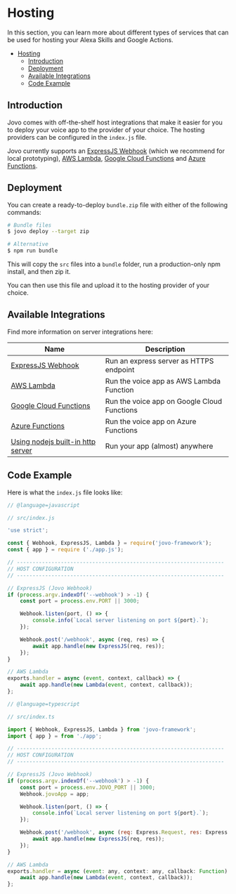 # Hosting

In this section, you can learn more about different types of services that can be used for hosting your Alexa Skills and Google Actions.

- [Hosting](#Hosting)
  - [Introduction](#Introduction)
  - [Deployment](#Deployment)
  - [Available Integrations](#Available-Integrations)
  - [Code Example](#Code-Example)


## Introduction

Jovo comes with off-the-shelf host integrations that make it easier for you to deploy your voice app to the provider of your choice. The hosting providers can be configured in the `index.js` file.

Jovo currently supports an [ExpressJS Webhook](./express-js.md './hosting/express-js') (which we recommend for local prototyping), [AWS Lambda](./aws-lambda.md './hosting/aws-lambda'), [Google Cloud Functions](./google-cloud-functions.md './hosting/google-cloud-functions') and [Azure Functions](./azure-functions.md './hosting/azure-functions'). 

## Deployment

You can create a ready-to-deploy `bundle.zip` file with either of the following commands:

```sh
# Bundle files
$ jovo deploy --target zip

# Alternative
$ npm run bundle
```

This will copy the `src` files into a `bundle` folder, run a production-only npm install, and then zip it.

You can then use this file and upload it to the hosting provider of your choice.


## Available Integrations

Find more information on server integrations here:

| Name                                                                                     | Description                                 |
| ---------------------------------------------------------------------------------------- | ------------------------------------------- |
| [ExpressJS Webhook](./express-js.md './hosting/express-js')                              | Run an express server as HTTPS endpoint     |
| [AWS Lambda](./aws-lambda.md './hosting/aws-lambda')                                     | Run the voice app as AWS Lambda Function    |
| [Google Cloud Functions](./google-cloud-functions.md './hosting/google-cloud-functions') | Run the voice app on Google Cloud Functions |
| [Azure Functions](./azure-functions.md './hosting/azure-functions')                      | Run the voice app on Azure Functions        |
| [Using nodejs built-in http server](./http-host.md './hosting/http-host')                | Run your app (almost) anywhere              |

## Code Example

Here is what the `index.js` file looks like:

```javascript
// @language=javascript

// src/index.js

'use strict';

const { Webhook, ExpressJS, Lambda } = require('jovo-framework');
const { app } = require ('./app.js');

// ------------------------------------------------------------------
// HOST CONFIGURATION
// ------------------------------------------------------------------

// ExpressJS (Jovo Webhook)
if (process.argv.indexOf('--webhook') > -1) {
    const port = process.env.PORT || 3000;

    Webhook.listen(port, () => {
        console.info(`Local server listening on port ${port}.`);
    });

    Webhook.post('/webhook', async (req, res) => {
        await app.handle(new ExpressJS(req, res));
    });
}

// AWS Lambda
exports.handler = async (event, context, callback) => {
    await app.handle(new Lambda(event, context, callback));
};

// @language=typescript

// src/index.ts

import { Webhook, ExpressJS, Lambda } from 'jovo-framework';
import { app } = from './app';

// ------------------------------------------------------------------
// HOST CONFIGURATION
// ------------------------------------------------------------------

// ExpressJS (Jovo Webhook)
if (process.argv.indexOf('--webhook') > -1) {
    const port = process.env.JOVO_PORT || 3000;
    Webhook.jovoApp = app;

    Webhook.listen(port, () => {
        console.info(`Local server listening on port ${port}.`);
    });

    Webhook.post('/webhook', async (req: Express.Request, res: Express.Response) => {
        await app.handle(new ExpressJS(req, res));
    });
}

// AWS Lambda
exports.handler = async (event: any, context: any, callback: Function) => {
    await app.handle(new Lambda(event, context, callback));
};
```

<!--[metadata]: {"description": "Host your Alexa Skill and Google Action on AWS Lambda, Azure Functions, or a Webserver with Jovo.", "route": "hosting"}-->
